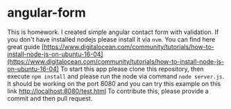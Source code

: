 # angular-form
This is homework. I created simple angular contact form with validation.
If you don't have installed nodejs please install it via `nvm`. You can find here great guide
[https://www.digitalocean.com/community/tutorials/how-to-install-node-js-on-ubuntu-16-04](https://www.digitalocean.com/community/tutorials/how-to-install-node-js-on-ubuntu-16-04) 
To start this app please clone this repository, then
execute `npm install` and please run the node via command `node server.js`.
It should be working on the port 8080 and you can try this example on this link
[http://localhost:8080/test.html](http://localhost:8080/test.html)
To contribute this, please provide a commit and then pull request.